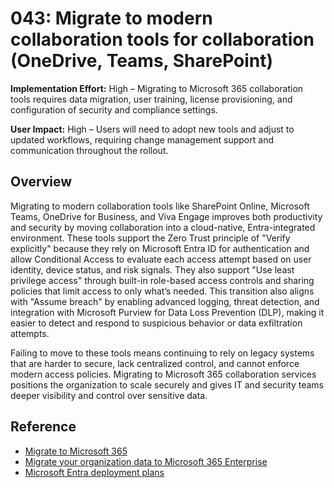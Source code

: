 # 043: Migrate to modern collaboration tools for collaboration (OneDrive, Teams, SharePoint)

**Implementation Effort:** High – Migrating to Microsoft 365 collaboration tools requires data migration, user training, license provisioning, and configuration of security and compliance settings.

**User Impact:** High – Users will need to adopt new tools and adjust to updated workflows, requiring change management support and communication throughout the rollout.

## Overview

Migrating to modern collaboration tools like SharePoint Online, Microsoft Teams, OneDrive for Business, and Viva Engage improves both productivity and security by moving collaboration into a cloud-native, Entra-integrated environment. These tools support the Zero Trust principle of "Verify explicitly" because they rely on Microsoft Entra ID for authentication and allow Conditional Access to evaluate each access attempt based on user identity, device status, and risk signals. They also support "Use least privilege access" through built-in role-based access controls and sharing policies that limit access to only what’s needed. This transition also aligns with "Assume breach" by enabling advanced logging, threat detection, and integration with Microsoft Purview for Data Loss Prevention (DLP), making it easier to detect and respond to suspicious behavior or data exfiltration attempts.

Failing to move to these tools means continuing to rely on legacy systems that are harder to secure, lack centralized control, and cannot enforce modern access policies. Migrating to Microsoft 365 collaboration services positions the organization to scale securely and gives IT and security teams deeper visibility and control over sensitive data.

## Reference

* [Migrate to Microsoft 365](https://learn.microsoft.com/en-us/sharepointmigration/migrate-to-sharepoint-online)
* [Migrate your organization data to Microsoft 365 Enterprise](https://learn.microsoft.com/en-us/microsoft-365/enterprise/migrate-data-to-office-365?view=o365-worldwide)
* [Microsoft Entra deployment plans](https://learn.microsoft.com/en-us/entra/architecture/deployment-plans)

